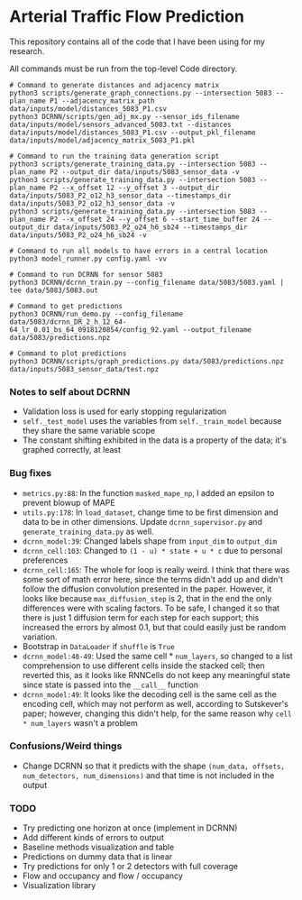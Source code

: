 # Arterial Traffic Flow Prediction

This repository contains all of the code that I have been using for my research.

All commands must be run from the top-level Code directory.

    # Command to generate distances and adjacency matrix
    python3 scripts/generate_graph_connections.py --intersection 5083 --plan_name P1 --adjacency_matrix_path data/inputs/model/distances_5083_P1.csv
    python3 DCRNN/scripts/gen_adj_mx.py --sensor_ids_filename data/inputs/model/sensors_advanced_5083.txt --distances data/inputs/model/distances_5083_P1.csv --output_pkl_filename data/inputs/model/adjacency_matrix_5083_P1.pkl

    # Command to run the training data generation script
    python3 scripts/generate_training_data.py --intersection 5083 --plan_name P2 --output_dir data/inputs/5083_sensor_data -v
    python3 scripts/generate_training_data.py --intersection 5083 --plan_name P2 --x_offset 12 --y_offset 3 --output_dir data/inputs/5083_P2_o12_h3_sensor_data --timestamps_dir data/inputs/5083_P2_o12_h3_sensor_data -v
    python3 scripts/generate_training_data.py --intersection 5083 --plan_name P2 --x_offset 24 --y_offset 6 --start_time_buffer 24 --output_dir data/inputs/5083_P2_o24_h6_sb24 --timestamps_dir data/inputs/5083_P2_o24_h6_sb24 -v

    # Command to run all models to have errors in a central location
    python3 model_runner.py config.yaml -vv

    # Command to run DCRNN for sensor 5083
    python3 DCRNN/dcrnn_train.py --config_filename data/5083/5083.yaml | tee data/5083/5083.out

    # Command to get predictions
    python3 DCRNN/run_demo.py --config_filename data/5083/dcrnn_DR_2_h_12_64-64_lr_0.01_bs_64_0918120854/config_92.yaml --output_filename data/5083/predictions.npz

    # Command to plot predictions
    python3 DCRNN/scripts/graph_predictions.py data/5083/predictions.npz data/inputs/5083_sensor_data/test.npz

### Notes to self about DCRNN

- Validation loss is used for early stopping regularization
- `self._test_model` uses the variables from `self._train_model` because they share the same variable scope
- The constant shifting exhibited in the data is a property of the data; it's graphed correctly, at least

### Bug fixes

- `metrics.py:88`: In the function `masked_mape_np`, I added an epsilon to prevent blowup of MAPE
- `utils.py:178`: In `load_dataset`, change time to be first dimension and data to be in other dimensions. Update `dcrnn_supervisor.py` and `generate_training_data.py` as well.
- `dcrnn_model:39`: Changed labels shape from `input_dim` to `output_dim`
- `dcrnn_cell:103`: Changed to `(1 - u) * state + u * c` due to personal preferences
- `dcrnn_cell:165`: The whole for loop is really weird. I think that there was some sort of math error here, since the terms didn't add up and didn't follow the diffusion convolution presented in the paper. However, it looks like because `max_diffusion_step` is 2, that in the end the only differences were with scaling factors. To be safe, I changed it so that there is just 1 diffusion term for each step for each support; this increased the errors by almost 0.1, but that could easily just be random variation.
- Bootstrap in `DataLoader` if `shuffle` is `True`
- `dcrnn_model:48-49`: Used the same cell * `num_layers`, so changed to a list comprehension to use different cells inside the stacked cell; then reverted this, as it looks like RNNCells do not keep any meaningful state since state is passed into the `__call__` function
- `dcrnn_model:49`: It looks like the decoding cell is the same cell as the encoding cell, which may not perform as well, according to Sutskever's paper; however, changing this didn't help, for the same reason why `cell * num_layers` wasn't a problem

### Confusions/Weird things

- Change DCRNN so that it predicts with the shape `(num_data, offsets, num_detectors, num_dimensions)` and that time is not included in the output

### TODO

- Try predicting one horizon at once (implement in DCRNN)
- Add different kinds of errors to output
- Baseline methods visualization and table
- Predictions on dummy data that is linear
- Try predictions for only 1 or 2 detectors with full coverage
- Flow and occupancy and flow / occupancy
- Visualization library
